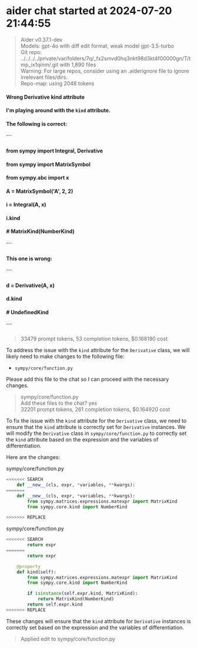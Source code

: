 
# aider chat started at 2024-07-20 21:44:55

> Aider v0.37.1-dev  
> Models: gpt-4o with diff edit format, weak model gpt-3.5-turbo  
> Git repo: ../../../../private/var/folders/7q/_fx2smvd0hq3nkt98d3kt4f00000gn/T/tmp_ix1qinm/.git with 1,890 files  
> Warning: For large repos, consider using an .aiderignore file to ignore irrelevant files/dirs.  
> Repo-map: using 2048 tokens  

#### Wrong Derivative kind attribute  
#### I'm playing around with the `kind` attribute.  
####   
#### The following is correct:  
####   
#### ```  
#### from sympy import Integral, Derivative  
#### from sympy import MatrixSymbol  
#### from sympy.abc import x  
#### A = MatrixSymbol('A', 2, 2)  
#### i = Integral(A, x)  
#### i.kind  
#### # MatrixKind(NumberKind)  
#### ```  
####   
#### This one is wrong:  
#### ```  
#### d = Derivative(A, x)  
#### d.kind  
#### # UndefinedKind  
#### ```  
> 33479 prompt tokens, 53 completion tokens, $0.168190 cost  

To address the issue with the `kind` attribute for the `Derivative` class, we will likely need to make changes to the following file:

- `sympy/core/function.py`

Please add this file to the chat so I can proceed with the necessary changes.

> sympy/core/function.py  
> Add these files to the chat? yes  
> 32201 prompt tokens, 261 completion tokens, $0.164920 cost  

To fix the issue with the `kind` attribute for the `Derivative` class, we need to ensure that the `kind` attribute is correctly set for `Derivative` instances. We will modify the `Derivative` class in `sympy/core/function.py` to correctly set the `kind` attribute based on the expression and the variables of differentiation.

Here are the changes:

sympy/core/function.py
```python
<<<<<<< SEARCH
    def __new__(cls, expr, *variables, **kwargs):
=======
    def __new__(cls, expr, *variables, **kwargs):
        from sympy.matrices.expressions.matexpr import MatrixKind
        from sympy.core.kind import NumberKind

>>>>>>> REPLACE
```

sympy/core/function.py
```python
<<<<<<< SEARCH
        return expr
=======
        return expr

    @property
    def kind(self):
        from sympy.matrices.expressions.matexpr import MatrixKind
        from sympy.core.kind import NumberKind

        if isinstance(self.expr.kind, MatrixKind):
            return MatrixKind(NumberKind)
        return self.expr.kind
>>>>>>> REPLACE
```

These changes will ensure that the `kind` attribute for `Derivative` instances is correctly set based on the expression and the variables of differentiation.

> Applied edit to sympy/core/function.py  
